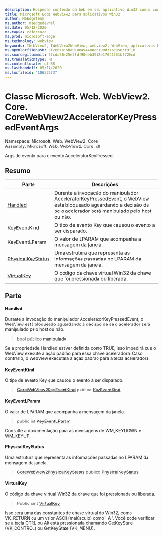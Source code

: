 ```yaml
---
description: Hospedar conteúdo da Web em seu aplicativo Win32 com o controle WebView2 do Microsoft Edge
title: Microsoft Edge WebView2 para aplicativos Win32
author: MSEdgeTeam
ms.author: msedgedevrel
ms.date: 05/12/2020
ms.topic: reference
ms.prod: microsoft-edge
ms.technology: webview
keywords: IWebView2, IWebView2WebView, webview2, WebView, aplicativos Win32, Win32, Edge, ICoreWebView2, ICoreWebView2Controller, controle do navegador, HTML Edge
ms.openlocfilehash: ef2eb16f6ba0186494400e6190d316ea503f9f16
ms.sourcegitcommit: 07cda56425e5fdf90eeb3972e17041261bf720cd
ms.translationtype: MT
ms.contentlocale: pt-BR
ms.lasthandoff: 05/14/2020
ms.locfileid: "10652673"
---
```

# Classe Microsoft. Web. WebView2. Core. CoreWebView2AcceleratorKeyPressedEventArgs 

Namespace: Microsoft. Web. WebView2. Core \
Assembly: Microsoft. Web. WebView2. Core. dll

Args de evento para o evento AcceleratorKeyPressed.

## Resumo

 Parte                        | Descrições
--------------------------------|---------------------------------------------
[Handled](#handled) | Durante a invocação do manipulador AcceleratorKeyPressedEvent, o WebView está bloqueado aguardando a decisão de se o acelerador será manipulado pelo host ou não.
[KeyEventKind](#keyeventkind) | O tipo de evento Key que causou o evento a ser disparado.
[KeyEventLParam](#keyeventlparam) | O valor de LPARAM que acompanha a mensagem da janela.
[PhysicalKeyStatus](#physicalkeystatus) | Uma estrutura que representa as informações passadas no LPARAM da mensagem da janela.
[VirtualKey](#virtualkey) | O código da chave virtual Win32 da chave que foi pressionada ou liberada.

## Parte

#### Handled 

Durante a invocação do manipulador AcceleratorKeyPressedEvent, o WebView está bloqueado aguardando a decisão de se o acelerador será manipulado pelo host ou não.

> bool público [manipulado](#handled)

Se a propriedade Handled estiver definida como TRUE, isso impedirá que o WebView execute a ação padrão para essa chave aceleradora. Caso contrário, o WebView executará a ação padrão para a tecla aceleradora.

#### KeyEventKind 

O tipo de evento Key que causou o evento a ser disparado.

> [CoreWebView2KeyEventKind](./namespace-microsoft-web-webview2-core.md) público [KeyEventKind](#keyeventkind)

#### KeyEventLParam 

O valor de LPARAM que acompanha a mensagem da janela.

> public int [KeyEventLParam](#keyeventlparam)

Consulte a documentação para as mensagens de WM_KEYDOWN e WM_KEYUP.

#### PhysicalKeyStatus 

Uma estrutura que representa as informações passadas no LPARAM da mensagem da janela.

> [CoreWebView2PhysicalKeyStatus](microsoft-web-webview2-core-corewebview2physicalkeystatus.md) público [PhysicalKeyStatus](#physicalkeystatus)

#### VirtualKey 

O código da chave virtual Win32 da chave que foi pressionada ou liberada.

> Public uint [VirtualKey](#virtualkey)

Isso será uma das constantes de chave virtual do Win32, como VK_RETURN ou um valor ASCII (maiúsculo) como ' A '. Você pode verificar se a tecla CTRL ou Alt está pressionada chamando GetKeyState (VK_CONTROL) ou GetKeyState (VK_MENU).

